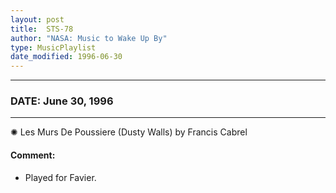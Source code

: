```yaml
---
layout: post
title:  STS-78
author: "NASA: Music to Wake Up By"
type: MusicPlaylist
date_modified: 1996-06-30
---
```


----
### DATE: June 30, 1996
----
✺ Les Murs De Poussiere (Dusty Walls) by Francis Cabrel

#### Comment:
* Played for Favier.
